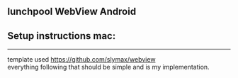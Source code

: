 ## lunchpool WebView Android


## Setup instructions mac: 

<hr>

template used https://github.com/slymax/webview<br>
everything following that should be simple and is my implementation.

